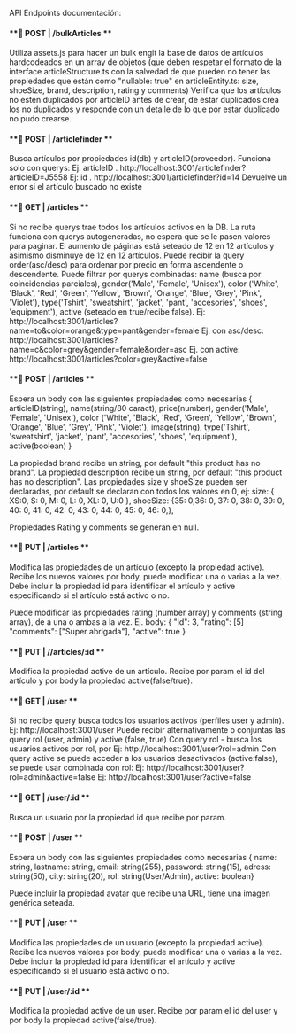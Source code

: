 API Endpoints documentación:

#### **📍 POST | /bulkArticles **

Utiliza assets.js para hacer un bulk engit la base de datos de artículos hardcodeados en un array de objetos (que deben respetar el formato de la interface articleStructure.ts con la salvedad de que pueden no tener las propiedades que están como "nullable: true" en articleEntity.ts: size, shoeSize, brand, description, rating y comments)
Verifica que los artículos no estén duplicados por articleID antes de crear, de estar duplicados crea los no duplicados y responde con un detalle de lo que por estar duplicado no pudo crearse.

#### **📍 POST | /articlefinder **

Busca artículos por propiedades id(db) y articleID(proveedor). Funciona solo con querys:
Ej: articleID . http://localhost:3001/articlefinder?articleID=J5558
Ej: id . http://localhost:3001/articlefinder?id=14
Devuelve un error si el artículo buscado no existe

#### **📍 GET | /articles **
Si no recibe querys trae todos los artículos activos en la DB.
La ruta funciona con querys autogeneradas, no espera que se le pasen valores para paginar. El aumento de páginas está seteado de 12 en 12 artículos y asimismo disminuye de 12 en 12 artículos.
Puede recibir la query order(asc/desc) para ordenar por precio en forma ascendente o descendente.
Puede filtrar por querys combinadas: name (busca por coincidencias parciales), gender('Male', 'Female', 'Unisex'), color ('White', 'Black', 'Red', 'Green', 'Yellow', 'Brown', 'Orange', 'Blue', 'Grey', 'Pink', 'Violet'), type('Tshirt', 'sweatshirt', 'jacket', 'pant', 'accesories', 'shoes', 'equipment'), active (seteado en true/recibe false).
Ej: http://localhost:3001/articles?name=to&color=orange&type=pant&gender=female
Ej. con asc/desc: http://localhost:3001/articles?name=c&color=grey&gender=female&order=asc
Ej. con active: http://localhost:3001/articles?color=grey&active=false

#### **📍 POST | /articles **

Espera un body con las siguientes propiedades como necesarias { articleID(string), name(string/80 caract), price(number), gender('Male', 'Female', 'Unisex'), color ('White', 'Black', 'Red', 'Green', 'Yellow', 'Brown', 'Orange', 'Blue', 'Grey', 'Pink', 'Violet'), image(string), type('Tshirt', 'sweatshirt', 'jacket', 'pant', 'accesories', 'shoes', 'equipment'), active(boolean) }

La propiedad brand recibe un string, por default "this product has no brand".
La propiedad description recibe un string, por default "this product has no description".
Las propiedades size y shoeSize pueden ser declaradas, por default se declaran con todos los valores en 0, ej:
size: { XS:0, S: 0, M: 0, L: 0, XL: 0, U:0 },
shoeSize: {35: 0,36: 0, 37: 0, 38: 0, 39: 0, 40: 0, 41: 0, 42: 0, 43: 0, 44: 0, 45: 0, 46: 0,},

Propiedades Rating y comments se generan en null.

#### **📍 PUT | /articles **

Modifica las propiedades de un artículo (excepto la propiedad active). 
Recibe los nuevos valores por body, puede modificar una o varias a la vez.
Debe incluir la propiedad id para identificar el artículo y active especificando si el artículo está activo o no.

Puede modificar las propiedades rating (number array) y comments (string array), de a una o ambas a la vez.
Ej. body: {
  "id": 3,
  "rating": [5]
  "comments": ["Super abrigada"],
  "active": true
}

#### **📍 PUT | //articles/:id **

Modifica la propiedad active de un artículo. Recibe por param el id del artículo y por body la propiedad active(false/true).

#### **📍 GET | /user **

Si no recibe query busca todos los usuarios activos (perfiles user y admin). Ej: http://localhost:3001/user
Puede recibir alternativamente o conjuntas las query rol (user, admin) y active (false, true)
Con query rol - busca los usuarios activos por rol, por Ej: http://localhost:3001/user?rol=admin
Con query active se puede acceder a los usuarios desactivados (active:false), se puede usar combinada con rol:
Ej: http://localhost:3001/user?rol=admin&active=false
Ej: http://localhost:3001/user?active=false

#### **📍 GET | /user/:id **

Busca un usuario por la propiedad id que recibe por param.

#### **📍 POST | /user **

Espera un body con las siguientes propiedades como necesarias { name: string, lastname: string, email: string(255), password: string(15), adress: string(50), city: string(20), rol: string(User/Admin), active: boolean}

Puede incluir la propiedad avatar que recibe una URL, tiene una imagen genérica seteada.

#### **📍 PUT | /user **

Modifica las propiedades de un usuario (excepto la propiedad active). 
Recibe los nuevos valores por body, puede modificar una o varias a la vez.
Debe incluir la propiedad id para identificar el artículo y active especificando si el usuario está activo o no.

#### **📍 PUT | /user/:id **

Modifica la propiedad active de un user. Recibe por param el id del user y por body la propiedad active(false/true).
